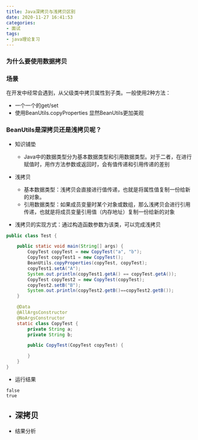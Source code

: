 ```yaml
---
title: Java深拷贝与浅拷贝区别
date: 2020-11-27 16:41:53
categories: 
- 面试
tags:
- java理论复习
---
```


### 为什么要使用数据拷贝

### 场景
在开发中经常会遇到，从父级类中拷贝属性到子类。一般使用2种方法：
- 一个一个的get/set
- 使用BeanUtils.copyProperties
显然BeanUtils更加美观

### BeanUtils是深拷贝还是浅拷贝呢？

- 知识铺垫
    - Java中的数据类型分为基本数据类型和引用数据类型。对于二者，在进行赋值时，用作方法参数或返回时，会有值传递和引用传递的差别

- 浅拷贝
    - 基本数据类型：浅拷贝会直接进行值传递，也就是将属性值复制一份给新的对象。
    - 引用数据类型：如果成员变量时某个对象或数组，那么浅拷贝会进行引用传递，也就是将成员变量引用值（内存地址）复制一份给新的对象
- 浅拷贝的实现方式：通过构造函数参数为该类，可以完成浅拷贝
```java
public class Test {

    public static void main(String[] args) {
        CopyTest copyTest = new CopyTest("a", "b");
        CopyTest copyTest1 = new CopyTest();
        BeanUtils.copyProperties(copyTest, copyTest);
        copyTest1.setA("A");
        System.out.println(copyTest1.getA() == copyTest.getA());
        CopyTest copyTest2 = new CopyTest(copyTest);
        copyTest2.setB("B");
        System.out.println(copyTest2.getB()==copyTest2.getB());
    }

    @Data
    @AllArgsConstructor
    @NoArgsConstructor
    static class CopyTest {
        private String a;
        private String b;

        public CopyTest(CopyTest copyTest) {

        }
    }
}
```
 
 - 运行结果
 
 ```text
false
true
```

- 深拷贝
    - 

- 结果分析








